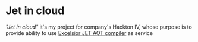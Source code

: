 # Jet in cloud
*"Jet in cloud"* it's my project for company's Hackton IV, whose purpose is to provide ability to use [Excelsior JET AOT compiler](http://www.excelsior-usa.com/) as service
